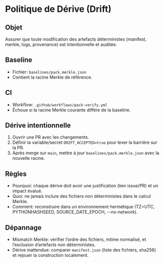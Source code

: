 # Politique de Dérive (Drift)

## Objet
Assurer que toute modification des artefacts déterministes (manifest, merkle, logs, provenance) est intentionnelle et auditée.

## Baseline
- Fichier: `baselines/pack.merkle.json`
- Contient la racine Merkle de référence.

## CI
- Workflow: `.github/workflows/pack-verify.yml`
- Échoue si la racine Merkle courante diffère de la baseline.

## Dérive intentionnelle
1. Ouvrir une PR avec les changements.
2. Définir la variable/secret `DRIFT_ACCEPTED=true` pour lever la barrière sur la PR.
3. Après merge sur `main`, mettre à jour `baselines/pack.merkle.json` avec la nouvelle racine.

## Règles
- Pourquoi: chaque dérive doit avoir une justification (lien issue/PR) et un impact évalué.
- Quoi: ne jamais inclure des fichiers non déterministes dans le calcul Merkle.
- Comment: reconstruire dans un environnement hermétique (TZ=UTC, PYTHONHASHSEED, SOURCE_DATE_EPOCH, --no-network).

## Dépannage
- Mismatch Merkle: vérifier l’ordre des fichiers, mtime normalisé, et l’exclusion d’artefacts non déterministes.
- Dérive inattendue: comparer `manifest.json` (liste des fichiers, sha256) et rejouer la construction localement.
